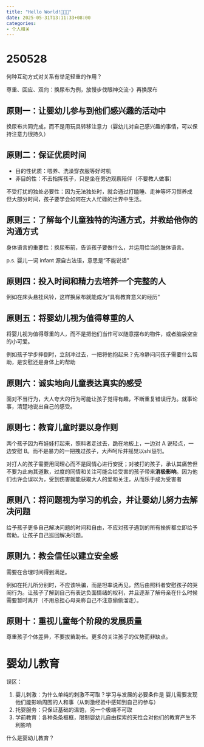 ```yaml
---
title: "Hello World!🐣🐣🐣"
date: 2025-05-31T13:11:33+08:00
categories:
- 个人相关
---
```


# 250528

何种互动方式对关系有举足轻重的作用？

尊重、回应、双向：换尿布为例，放慢步伐眼神交流-》再换尿布 

## 原则一：让婴幼儿参与到他们感兴趣的活动中
换尿布共同完成，而不是用玩具转移注意力（婴幼儿对自己感兴趣的事情，可以保持注意力很持久）

## 原则二：保证优质时间
- 目的性优质：喂养、洗澡穿衣服等好时机
- 非目的性：不去指挥孩子，只是坐在旁边观察陪伴（不要教人做事）

不受打扰的独处必要性：因为无法独处时，就会通过打瞌睡、走神等坏习惯养成
但大部分时间，孩子要学会如何在大人忙碌的世界中生活。

## 原则三：了解每个儿童独特的沟通方式，并教给他你的沟通方式
身体语言的重要性：换尿布前，告诉孩子要做什么，并运用恰当的肢体语言。

p.s. 婴儿一词 infant 源自古法语，意思是“不能说话”

## 原则四：投入时间和精力去培养一个完整的人
例如在床头悬挂风铃，这样换尿布就能成为“具有教育意义的经历”

## 原则五：将婴幼儿视为值得尊重的人 
将婴儿视为值得尊重的人，而不是把他们当作可以随意摆布的物件，或者脑袋空空的小可爱。

例如孩子学步摔倒时，立刻冲过去，一把将他抱起来？先冷静问问孩子需要什么帮助，是安慰还是身体上的帮助

## 原则六：诚实地向儿童表达真实的感受
面对不当行为，大人夸大的行为可能让孩子觉得有趣，不断重复错误行为。就事论事，清楚地说出自己的感受。

## 原则七：教育儿童时要以身作则
两个孩子因为布娃娃打起来，照料者走过去，跪在地板上，一边对 A 说轻点，一边安慰 B。而不是暴力的一把拽过孩子，大声呵斥并摇晃以shi惩罚。

对打人的孩子需要用同理心而不是同情心进行安抚；对被打的孩子，承认其痛苦但不要为此向其道歉，过度的同情和关注可能会给受害的孩子带来**消极影响**。因为他们也许会误以为，受到伤害就能获取大人的爱和关注，从而乐于成为受害者

## 原则八：将问题视为学习的机会，并让婴幼儿努力去解决问题
给予孩子更多自己解决问题的时间和自由，不应对孩子遇到的所有挫折都立即给予帮助。让孩子自己巡回解决问题。

## 原则九：教会信任以建立安全感
需要在合理时间得到满足。

例如在托儿所分别时，不应该哄骗，而是坦率说再见，然后由照料者安慰孩子的哭闹行为。让孩子了解到自己有表达负面情绪的权利，并且逐渐了解母亲在什么时候需要暂时离开（不用总担心母亲称自己不注意偷偷溜走）。

## 原则十：重视儿童每个阶段的发展质量
尊重孩子个体差异，不要拔苗助长。更多的关注孩子的优势而非缺点。

# 婴幼儿教育
误区：
1. 婴儿刺激：为什么单纯的刺激不可取？学习与发展的必要条件是 婴儿需要发现他们能影响周围的人和事（从刺激经验中感知到自己的参与）
2. 托婴服务：只保证基础的温饱，另一个极端不可取
3. 学前教育：各种条条框框，限制婴幼儿自由探索的天性会对他们的教育产生不利影响 

什么是婴幼儿教育？

